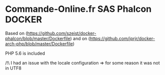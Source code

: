 # Commande-Online.fr SAS Phalcon DOCKER

Based on (https://github.com/szeist/docker-phalcon/blob/master/Dockerfile) and on (https://github.com/jprjr/docker-arch-php/blob/master/Dockerfile)

PHP 5.6 is included

/!\ I had an issue with the locale configuration => for some reason it was not in UTF8